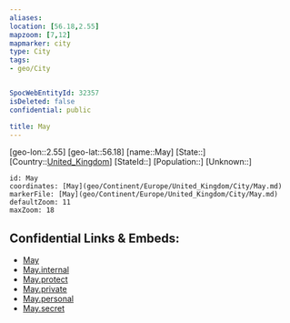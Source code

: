```yaml
---
aliases: 
location: [56.18,2.55]
mapzoom: [7,12] 
mapmarker: city 
type: City
tags:
- geo/City


SpocWebEntityId: 32357
isDeleted: false
confidential: public

title: May
---
```

[geo-lon::2.55]
[geo-lat::56.18]
[name::May]
[State::]
[Country::[United_Kingdom](geo/Continent/Europe/United_Kingdom.md)]
[StateId::]
[Population::]
[Unknown::]


```leaflet
id: May
coordinates: [May](geo/Continent/Europe/United_Kingdom/City/May.md)
markerFile: [May](geo/Continent/Europe/United_Kingdom/City/May.md)
defaultZoom: 11 
maxZoom: 18
```


## Confidential Links & Embeds: 
- [May](../../../../../../_public/geo/Continent/Europe/United_Kingdom/City/May.md) 
- [May.internal](../../../../../../_internal/geo/Continent/Europe/United_Kingdom/City/May.internal.md) 
- [May.protect](../../../../../../_protect/geo/Continent/Europe/United_Kingdom/City/May.protect.md) 
- [May.private](../../../../../../_private/geo/Continent/Europe/United_Kingdom/City/May.private.md) 
- [May.personal](../../../../../../_personal/geo/Continent/Europe/United_Kingdom/City/May.personal.md) 
- [May.secret](../../../../../../_secret/geo/Continent/Europe/United_Kingdom/City/May.secret.md) 
